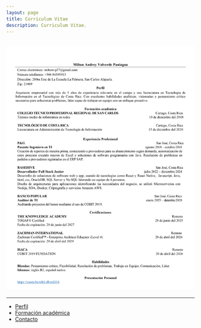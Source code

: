 ```yaml
---
layout: page
title: Curriculum Vitae
description: Curriculum Vitae.
---
```

![Alt text](/assets/img/cv.jpg "CV Image")
---

*****
- [Perfil](../index.html)
- [Formación académica](pages/academic.html)
- [Contacto](pages/contact.html)